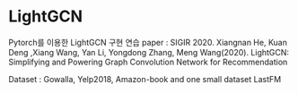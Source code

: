 # LightGCN

Pytorch를 이용한 LightGCN 구현 연습
paper : SIGIR 2020. Xiangnan He, Kuan Deng ,Xiang Wang, Yan Li, Yongdong Zhang, Meng Wang(2020). LightGCN: Simplifying and Powering Graph Convolution Network for Recommendation

Dataset : Gowalla, Yelp2018, Amazon-book and one small dataset LastFM


